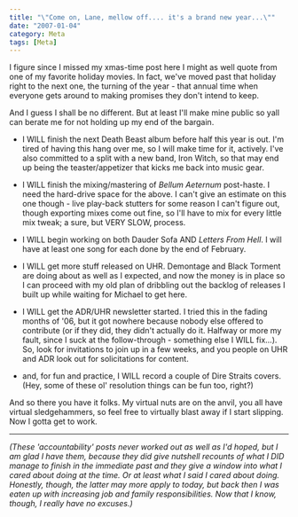 ```yaml
---
title: "\"Come on, Lane, mellow off.... it's a brand new year...\""
date: "2007-01-04"
category: Meta
tags: [Meta]
---
```


I figure since I missed my xmas-time post here I might as well quote from one of my favorite holiday movies. In fact, we've moved past that holiday right to the next one, the turning of the year - that annual time when everyone gets around to making promises they don't intend to keep.

And I guess I shall be no different. But at least I'll make mine public so yall can berate me for not holding up my end of the bargain.

- I WILL finish the next Death Beast album before half this year is out. I'm tired of having this hang over me, so I will make time for it, actively. I've also committed to a split with a new band, Iron Witch, so that may end up being the teaster/appetizer that kicks me back into music gear.

- I WILL finish the mixing/mastering of *Bellum Aeternum* post-haste. I need the hard-drive space for the above. I can't give an estimate on this one though - live play-back stutters for some reason I can't figure out, though exporting mixes come out fine, so I'll have to mix for every little mix tweak; a sure, but VERY SLOW, process.

- I WILL begin working on both Dauder Sofa AND *Letters From Hell*. I will have at least one song for each done by the end of February.

- I WILL get more stuff released on UHR. Demontage and Black Torment are doing about as well as I expected, and now the money is in place so I can proceed with my old plan of dribbling out the backlog of releases I built up while waiting for Michael to get here.

- I WILL get the ADR/UHR newsletter started. I tried this in the fading months of '06, but it got nowhere because nobody else offered to contribute (or if they did, they didn't actually do it. Halfway or more my fault, since I suck at the follow-through - something else I WILL fix...). So, look for invitations to join up in a few weeks, and you people on UHR and ADR look out for solicitations for content.

- and, for fun and practice, I WILL record a couple of Dire Straits covers. (Hey, some of these ol' resolution things can be fun too, right?)

And so there you have it folks. My virtual nuts are on the anvil, you all have virtual sledgehammers, so feel free to virtually blast away if I start slipping. Now I gotta get to work.

***

*(These 'accountability' posts never worked out as well as I'd hoped, but I am glad I have them, because they did give nutshell recounts of what I DID manage to finish in the immediate past and they give a window into what I cared about doing at the time. Or at least what I said I cared about doing. Honestly, though, the latter may more apply to today, but back then I was eaten up with increasing job and family responsibilities. Now that I know, though, I really have no excuses.)*
